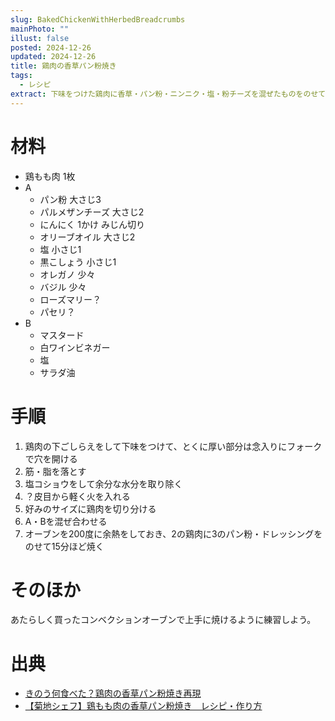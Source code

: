 ```yaml
---
slug: BakedChickenWithHerbedBreadcrumbs
mainPhoto: ""
illust: false
posted: 2024-12-26
updated: 2024-12-26
title: 鶏肉の香草パン粉焼き
tags:
  - レシピ
extract: 下味をつけた鶏肉に香草・パン粉・ニンニク・塩・粉チーズを混ぜたものをのせて、グリルする。
---
```

# 材料

- 鶏もも肉 1枚
- A
  - パン粉 大さじ3
  - パルメザンチーズ 大さじ2
  - にんにく 1かけ みじん切り
  - オリーブオイル 大さじ2
  - 塩 小さじ1
  - 黒こしょう 小さじ1
  - オレガノ 少々
  - バジル 少々
  - ローズマリー？
  - パセリ？
- B
  - マスタード
  - 白ワインビネガー
  - 塩
  - サラダ油


# 手順

1. 鶏肉の下ごしらえをして下味をつけて、とくに厚い部分は念入りにフォークで穴を開ける
  1. 筋・脂を落とす
  2. 塩コショウをして余分な水分を取り除く
  3. ？皮目から軽く火を入れる
2. 好みのサイズに鶏肉を切り分ける
3. A・Bを混ぜ合わせる
4. オーブンを200度に余熱をしておき、2の鶏肉に3のパン粉・ドレッシングをのせて15分ほど焼く

# そのほか

あたらしく買ったコンベクションオーブンで上手に焼けるように練習しよう。
# 出典

- [きのう何食べた？鶏肉の香草パン粉焼き再現](https://cookpad.com/jp/recipes/19948695-%E3%81%8D%E3%81%AE%E3%81%86%E4%BD%95%E9%A3%9F%E3%81%B9%E3%81%9F%E9%B6%8F%E8%82%89%E3%81%AE%E9%A6%99%E8%8D%89%E3%83%91%E3%83%B3%E7%B2%89%E7%84%BC%E3%81%8D%E5%86%8D%E7%8F%BE)
- [【菊地シェフ】鶏もも肉の香草パン粉焼き　レシピ・作り方](https://www.kurashiru.com/recipes/6d773728-29c7-4e9b-99d1-c524c0869342)